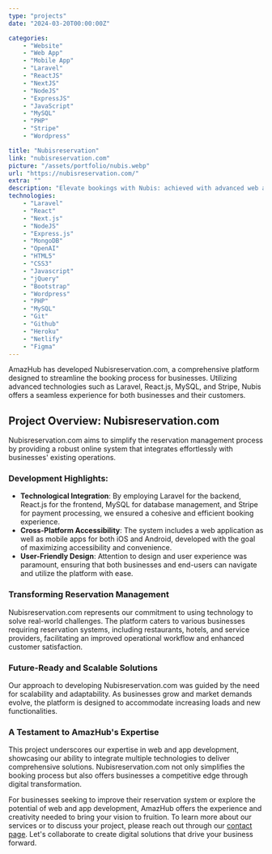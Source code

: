 ```yaml
---
type: "projects"
date: "2024-03-20T00:00:00Z"

categories: 
    - "Website"
    - "Web App"
    - "Mobile App"
    - "Laravel"
    - "ReactJS"
    - "NextJS"
    - "NodeJS"
    - "ExpressJS"
    - "JavaScript"
    - "MySQL"
    - "PHP"
    - "Stripe"
    - "Wordpress"

title: "Nubisreservation"
link: "nubisreservation.com"
picture: "/assets/portfolio/nubis.webp"
url: "https://nubisreservation.com/"
extra: ""
description: "Elevate bookings with Nubis: achieved with advanced web and app development technologies. Powered by Laravel, React.js, MySQL, and Stripe for seamless experiences."
technologies: 
    - "Laravel"
    - "React"
    - "Next.js"
    - "NodeJS"
    - "Express.js"
    - "MongoDB"
    - "OpenAI"
    - "HTML5"
    - "CSS3"
    - "Javascript"
    - "jQuery"
    - "Bootstrap"
    - "Wordpress"
    - "PHP"
    - "MySQL"
    - "Git"
    - "Github"
    - "Heroku"
    - "Netlify"
    - "Figma"
---
```

AmazHub has developed Nubisreservation.com, a comprehensive platform designed to streamline the booking process for businesses. Utilizing advanced technologies such as Laravel, React.js, MySQL, and Stripe, Nubis offers a seamless experience for both businesses and their customers.

## Project Overview: Nubisreservation.com
Nubisreservation.com aims to simplify the reservation management process by providing a robust online system that integrates effortlessly with businesses' existing operations.

### Development Highlights:
- **Technological Integration**: By employing Laravel for the backend, React.js for the frontend, MySQL for database management, and Stripe for payment processing, we ensured a cohesive and efficient booking experience.
- **Cross-Platform Accessibility**: The system includes a web application as well as mobile apps for both iOS and Android, developed with the goal of maximizing accessibility and convenience.
- **User-Friendly Design**: Attention to design and user experience was paramount, ensuring that both businesses and end-users can navigate and utilize the platform with ease.

### Transforming Reservation Management
Nubisreservation.com represents our commitment to using technology to solve real-world challenges. The platform caters to various businesses requiring reservation systems, including restaurants, hotels, and service providers, facilitating an improved operational workflow and enhanced customer satisfaction.

### Future-Ready and Scalable Solutions
Our approach to developing Nubisreservation.com was guided by the need for scalability and adaptability. As businesses grow and market demands evolve, the platform is designed to accommodate increasing loads and new functionalities.

### A Testament to AmazHub's Expertise
This project underscores our expertise in web and app development, showcasing our ability to integrate multiple technologies to deliver comprehensive solutions. Nubisreservation.com not only simplifies the booking process but also offers businesses a competitive edge through digital transformation.

For businesses seeking to improve their reservation system or explore the potential of web and app development, AmazHub offers the experience and creativity needed to bring your vision to fruition. To learn more about our services or to discuss your project, please reach out through our [contact page](https://amazhub.net/contact-us). Let's collaborate to create digital solutions that drive your business forward.